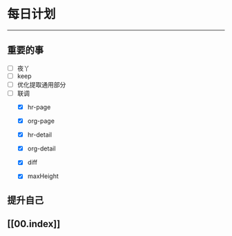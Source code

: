 
# 每日计划
---
## 重要的事

- [ ]    夜丫
- [ ]   keep
- [ ]  优化提取通用部分
- [ ] 联调
	- [x] hr-page
	- [x] org-page
	- [x] hr-detail
	- [x] org-detail
	- [x] diff 
	- [x] maxHeight



## 提升自己

  



## [[00.index]]










